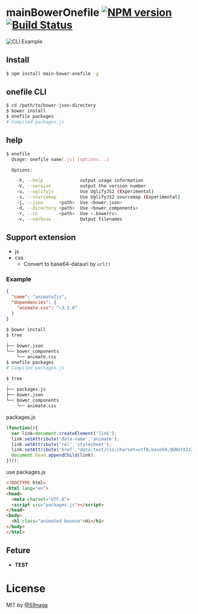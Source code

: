 # mainBowerOnefile [![NPM version][npm-image]][npm] [![Build Status][travis-image]][travis]

![CLI Example](https://qiita-image-store.s3.amazonaws.com/0/28576/58d3351b-964b-f117-650e-96450540b2db.png)

## Install
```bash
$ npm install main-bower-onefile -g
```

## onefile CLI
```bash
$ cd /path/to/bower-json-directory
$ bower install
$ onefile packages
# Compiled packages.js
```

## help
```bash
$ onefile
  Usage: onefile name[.js] [options...]

  Options:

    -h, --help              output usage information
    -V, --version           output the version number
    -u, --uglifyjs          Use UglifyJS2 (Experimental)
    -s, --sourcemap         Use UglifyJS2 sourcemap (Experimental)
    -j, --json      <path>  Use <bower.json>
    -d, --directory <path>  Use <bower_components>
    -r, --rc        <path>  Use <.bowerrc>
    -v, --verbose           Output filenames
```

## Support extension
* js
* css
  * Convert to base64-datauri by `url()`

### Example
```json
{
  "name": "animate2js",
  "dependencies": {
    "animate.css": "~3.2.0"
  }
}
```

```bash
$ bower install
$ tree 
.
├── bower.json
└── bower_components
    └── animate.css
$ onefile packages
# Compiled packages.js

$ tree 
.
├── packages.js
├── bower.json
└── bower_components
    └── animate.css
```

packages.js
```js
(function(){
  var link=document.createElement('link');
  link.setAttribute('data-name','animate');
  link.setAttribute('rel','stylesheet');
  link.setAttribute('href',"data:text/css;charset=utf8;base64,QGNoYXJzZXQgIlVU..."
  document.head.appendChild(link);
})();
```

use packages.js
```html
<!DOCTYPE html>
<html lang="en">
<head>
  <meta charset="UTF-8">
  <script src="packages.js"></script>
</head>
<body>
  <h1 class="animated bounce">Hi</h1>
</body>
</html>
```

## Feture
* **TEST**

# License
MIT by [@59naga](https://twitter.com/horse_n_deer)

[npm-image]: https://badge.fury.io/js/main-bower-onefile.svg
[npm]: https://npmjs.org/package/main-bower-onefile
[travis-image]: https://travis-ci.org/59naga/main-bower-onefile.svg?branch=master
[travis]: https://travis-ci.org/59naga/main-bower-onefile
[depstat-image]: https://gemnasium.com/59naga/main-bower-onefile.svg
[depstat]: https://gemnasium.com/59naga/main-bower-onefile
